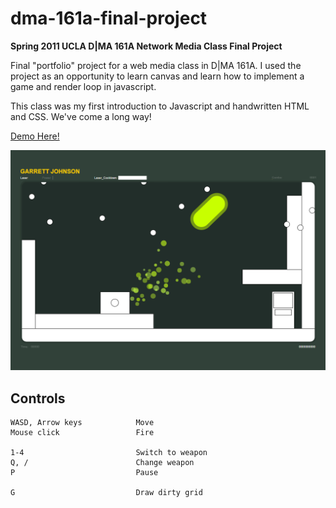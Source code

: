 # dma-161a-final-project
**Spring 2011 UCLA D|MA 161A Network Media Class Final Project**

Final "portfolio" project for a web media class in D|MA 161A. I used the project as an opportunity to learn canvas and learn how to implement a game and render loop in javascript.

This class was my first introduction to Javascript and handwritten HTML and CSS. We've come a long way!

[Demo Here!](//gkjohnson.github.io/dma-161a-final-project/project/)

![original](/docs/original.png)

## Controls
```
WASD, Arrow keys            Move
Mouse click                 Fire

1-4                         Switch to weapon
Q, /                        Change weapon
P                           Pause

G                           Draw dirty grid
```
